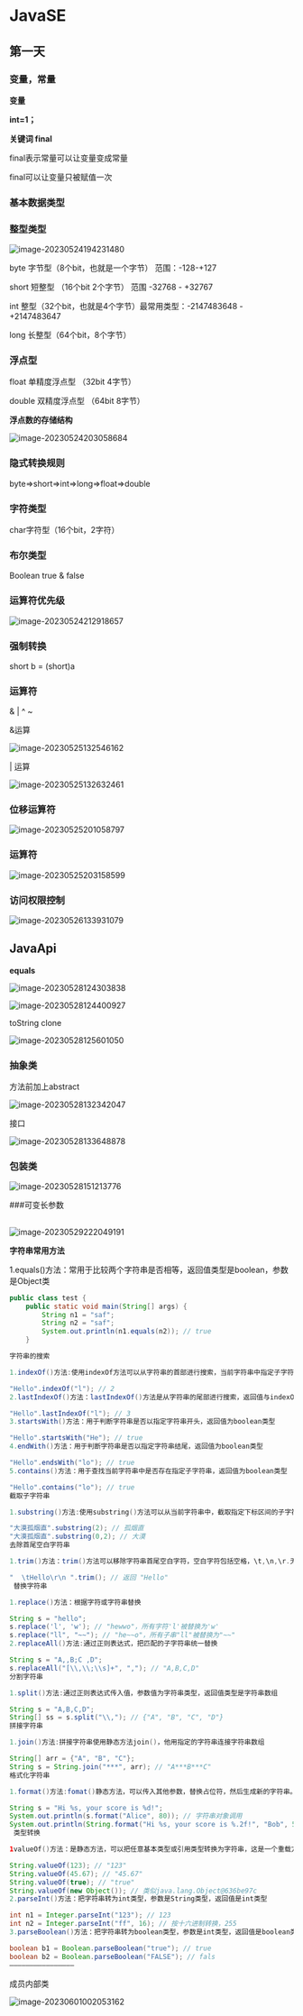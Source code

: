 # JavaSE

## 第一天

### 变量，常量

**变量**

**int=1；**



**关键词 final**

final表示常量可以让变量变成常量

final可以让变量只被赋值一次





### 基本数据类型

### 整型类型

![image-20230524194231480](image/image-20230524194231480.png)





byte 字节型（8个bit，也就是一个字节） 范围：-128-+127

short 短整型 （16个bit 2个字节） 范围 -32768 - +32767

int 整型（32个bit，也就是4个字节）最常用类型：-2147483648 - +2147483647

long 长整型（64个bit，8个字节）





### 浮点型



float 单精度浮点型 （32bit 4字节）

double 双精度浮点型 （64bit 8字节）





**浮点数的存储结构**

![image-20230524203058684](image/image-20230524203058684.png)





### 隐式转换规则



byte=>short=>int=>long=>float=>double



### 字符类型

char字符型（16个bit，2字符）





### 布尔类型

Boolean true & false



### 运算符优先级

![image-20230524212918657](image/image-20230524212918657.png)



### 强制转换

short b = (short)a





### 运算符

& | ^ ~

&运算

![image-20230525132546162](image/image-20230525132546162.png)



| 运算

![image-20230525132632461](image/image-20230525132632461.png)





### 位移运算符

![image-20230525201058797](image/image-20230525201058797.png)



### 运算符

![image-20230525203158599](image/image-20230525203158599.png)







### 访问权限控制

![image-20230526133931079](image/image-20230526133931079.png)







## JavaApi 

**equals**

![image-20230528124303838](image/image-20230528124303838.png)



![image-20230528124400927](image/image-20230528124400927.png)

toString clone



![image-20230528125601050](image/image-20230528125601050.png)





### 抽象类



方法前加上abstract

![image-20230528132342047](image/image-20230528132342047.png)



接口

![image-20230528133648878](image/image-20230528133648878.png)







### 包装类

![image-20230528151213776](image/image-20230528151213776.png)





###可变长参数

##

![image-20230529222049191](image/image-20230529222049191.png)





**字符串常用方法**

1.equals()方法：常用于比较两个字符串是否相等，返回值类型是boolean，参数是Object类

```java
public class test {
	public static void main(String[] args) {
		String n1 = "saf";
		String n2 = "saf";
		System.out.println(n1.equals(n2)); // true
	}


```





```java
字符串的搜索

1.indexOf()方法:使用indexOf方法可以从字符串的首部进行搜索，当前字符串中指定子字符串的下标位置，返回值为int类型，如果存在，则返回子字符串的下标位置。如果不存在，则返回-1。

"Hello".indexOf("l"); // 2
2.lastIndexOf()方法：lastIndexOf()方法是从字符串的尾部进行搜索，返回值与indexOf()方法一致

"Hello".lastIndexOf("l"); // 3
3.startsWith()方法：用于判断字符串是否以指定字符串开头，返回值为boolean类型

"Hello".startsWith("He"); // true
4.endWith()方法：用于判断字符串是否以指定字符串结尾，返回值为boolean类型

"Hello".endsWith("lo"); // true
5.contains()方法：用于查找当前字符串中是否存在指定子字符串，返回值为boolean类型

"Hello".contains("lo"); // true
截取子字符串

1.substring()方法:使用substring()方法可以从当前字符串中，截取指定下标区间的子字符串，参数是int，返回值是String类型

"大漠孤烟直".substring(2); // 孤烟直
"大漠孤烟直".substring(0,2); // 大漠
去除首尾空白字符串

1.trim()方法：trim()方法可以移除字符串首尾空白字符，空白字符包括空格，\t,\n,\r.无参数，返回值类型是 String。

"  \tHello\r\n ".trim(); // 返回 "Hello"
 替换字符串

1.replace()方法：根据字符或字符串替换

String s = "hello";
s.replace('l', 'w'); // "hewwo"，所有字符'l'被替换为'w'
s.replace("ll", "~~"); // "he~~o"，所有子串"ll"被替换为"~~"
2.replaceAll()方法:通过正则表达式，把匹配的子字符串统一替换

String s = "A,,B;C ,D";
s.replaceAll("[\\,\\;\\s]+", ","); // "A,B,C,D"
分割字符串

1.split()方法:通过正则表达式传入值，参数值为字符串类型，返回值类型是字符串数组

String s = "A,B,C,D";
String[] ss = s.split("\\,"); // {"A", "B", "C", "D"}
拼接字符串

1.join()方法:拼接字符串使用静态方法join()，他用指定的字符串连接字符串数组

String[] arr = {"A", "B", "C"};
String s = String.join("***", arr); // "A***B***C"
格式化字符串

1.format()方法:fomat()静态方法，可以传入其他参数，替换占位符，然后生成新的字符串。参数是字符串和动态参数，返回值是字符串类型

String s = "Hi %s, your score is %d!";
System.out.println(s.format("Alice", 80)); // 字符串对象调用
System.out.println(String.format("Hi %s, your score is %.2f!", "Bob", 59.5)); // 字符串类调用
 类型转换

1valueOf()方法：是静态方法，可以把任意基本类型或引用类型转换为字符串，这是一个重载方法，编译器会根据参数自动选择合适的方法。返回值是String类型

String.valueOf(123); // "123"
String.valueOf(45.67); // "45.67"
String.valueOf(true); // "true"
String.valueOf(new Object()); // 类似java.lang.Object@636be97c
2.parseInt()方法：把字符串转为int类型，参数是String类型，返回值是int类型

int n1 = Integer.parseInt("123"); // 123
int n2 = Integer.parseInt("ff", 16); // 按十六进制转换，255
3.parseBoolean()方法：把字符串转为boolean类型，参数是int类型，返回值是boolean类型

boolean b1 = Boolean.parseBoolean("true"); // true
boolean b2 = Boolean.parseBoolean("FALSE"); // fals
————————————————

```





成员内部类

![image-20230601002053162](image/image-20230601002053162.png)